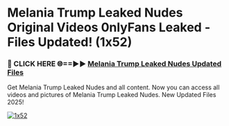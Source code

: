 # Melania Trump Leaked Nudes Original Videos 0nlyFans Leaked - Files Updated! (1x52)

<h3>🔴 CLICK HERE 🌐==►► <a href="https://tinyurl.com/yc6ubb5a" rel="nofollow">Melania Trump Leaked Nudes Updated Files</a></h3>

Get Melania Trump Leaked Nudes and all content. Now you can access all videos and pictures of Melania Trump Leaked Nudes. New Updated Files 2025!

[![1x52](https://i.imgur.com/7eu0CRL.gif)](https://tinyurl.com/yc6ubb5a)
